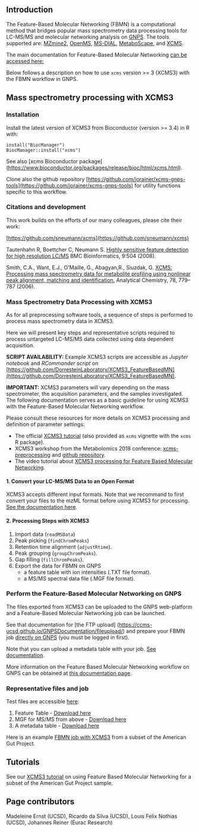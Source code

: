 ## Introduction

The Feature-Based Molecular Networking (FBMN) is a computational method that bridges popular mass spectrometry data processing tools for LC-MS/MS and molecular networking analysis on [GNPS](http://gnps.ucsd.edu). The tools supported are: [MZmine2](featurebasedmolecularnetworking-with-mzmine2.md), [OpenMS](featurebasedmolecularnetworking-with-openms.md), [MS-DIAL](featurebasedmolecularnetworking-with-ms-dial.md), [MetaboScape](featurebasedmolecularnetworking-with-metaboscape.md), and [XCMS](featurebasedmolecularnetworking-with-xcms3.md).

The main documentation for Feature-Based Molecular Networking [can be accessed here:](featurebasedmolecularnetworking.md)

Below follows a description on how to use `xcms` version >= 3 (XCMS3) with the
FBMN workflow in GNPS.

## Mass spectrometry processing with XCMS3

### Installation

Install the latest version of XCMS3 from Bioconductor (version >= 3.4) in R
with:

```
install("BiocManager")
BiocManager::install("xcms")
```

See also [xcms Bioconductor package] (https://www.bioconductor.org/packages/release/bioc/html/xcms.html).

Clone also the github repository
[https://github.com/jorainer/xcms-gnps-tools](https://github.com/jorainer/xcms-gnps-tools)
for utility functions specific to this workflow.

### Citations and development

This work builds on the efforts of our many colleagues, please cite their work:

[https://github.com/sneumann/xcms](https://github.com/sneumann/xcms)

Tautenhahn R, Boettcher C, Neumann S. [Highly sensitive feature detection for
high resolution LC/MS](https://doi.org/10.1186/1471-2105-9-504) BMC
Bioinformatics, 9:504 (2008).

Smith, C.A., Want, E.J., O'Maille, G., Abagyan,R., Siuzdak, G. [XCMS: Processing
mass spectrometry data for metabolite profiling using nonlinear peak alignment, matching and identification.](https://pubs.acs.org/doi/10.1021/ac051437y)
Analytical Chemistry, 78, 779–787 (2006).


### Mass Spectrometry Data Processing with XCMS3

As for all preprocessing software tools, a sequence of steps is performed to
process mass spectrometry data in XCMS3.

Here we will present key steps and representative scripts required to process
untargeted LC-MS/MS data collected using data dependent acquisition.

**SCRIPT AVAILABILITY:** Example XCMS3 scripts are accessible as *Jupyter
notebook* and *RCommander script* on
[https://github.com/DorresteinLaboratory/XCMS3_FeatureBasedMN](https://github.com/DorresteinLaboratory/XCMS3_FeatureBasedMN).

**IMPORTANT:** XCMS3 parameters will vary depending on the mass spectrometer,
the acquisition parameters, and the samples investigated. The following
documentation serves as a basic guideline for using XCMS3 with the Feature-Based
Molecular Networking workflow.

Please consult these resources for more details on XCMS3 processing and
definition of parameter settings:

- The official [XCMS3
  tutorial](https://bioconductor.org/packages/release/bioc/vignettes/xcms/inst/doc/xcms.html)
  (also provided as `xcms` vignette with the `xcms` R package).
- XCMS3 workshop from the Metabolomics 2018 conference:
  [xcms-preprocessing](https://jorainer.github.io/metabolomics2018/xcms-preprocessing.html)
  and [github repository](https://github.com/jorainer/metabolomics2018).
- The video tutorial about [XCMS3 processing for Feature Based Molecular Networking](tutorials/americangutxcms3.md).

#### 1. Convert your LC-MS/MS Data to an Open Format

XCMS3 accepts different input formats. Note that we recommand to first convert
your files to the mzML format before using XCMS3 for processing. [See the
documentation here](fileconversion.md).

#### 2. Processing Steps with XCMS3

1. Import data (`readMSData`)
2. Peak picking (`findChromPeaks`)
3. Retention time alignment (`adjustRtime`).
4. Peak grouping (`groupChromPeaks`).
5. Gap filling (`fillChromPeaks`).
6. Export the data for FBMN on GNPS
	-	a feature table with ion intensities (.TXT file format).
	- 	a MS/MS spectral data file (.MGF file format).
	
### Perform the Feature-Based Molecular Networking on GNPS

The files exported from XCMS3 can be uploaded to the GNPS web-platform and a
Feature-Based Molecular Networking job can be launched.

See that documentation for [the FTP upload]
(https://ccms-ucsd.github.io/GNPSDocumentation/fileupload/) and prepare your
FBMN job [directly on
GNPS](https://gnps.ucsd.edu/ProteoSAFe/index.jsp?params=%7B%22workflow%22:%22FEATURE-BASED-MOLECULAR-NETWORKING%22,%22library_on_server%22:%22d.speclibs;%22%7D)
(you must be logged in first).

Note that you can upload a metadata table with your job. [See
documentation](networking.md#metadata).

More information on the Feature Based Molecular Networking workflow on GNPS can
be obtained at [this documentation page](featurebasedmolecularnetworking.md).

### Representative files and job

Test files are accessible [here](tutorials/AG_tutorial_files/):

1. Feature Table - [Download here](tutorials/AG_tutorial_files/XCMS3-GNPS_AG_test_featuretable.txt)
2. MGF for MS/MS from above - [Download here](tutorials/AG_tutorial_files/XCMS3-GNPS_AG_test_GNPS.mgf)
3. A metadata table - [Download here](tutorials/AG_tutorial_files/metadata_GNPS_table_AMG_key_ones_cleaned.txt)

Here is an example [FBMN job with XCMS3](https://proteomics2.ucsd.edu/ProteoSAFe/status.jsp?task=f3f28a930b334dd09f310795fceae4cd) from a subset of the American Gut Project.

## Tutorials

See our [XCMS3 tutorial](tutorials/americangutxcms3.md) on using Feature Based Molecular Networking for a subset of the American Gut Project sample.

## Page contributors
Madeleine Ernst (UCSD), Ricardo da Silva (UCSD), Louis Felix Nothias (UCSD), Johannes Reiner (Eurac Research)